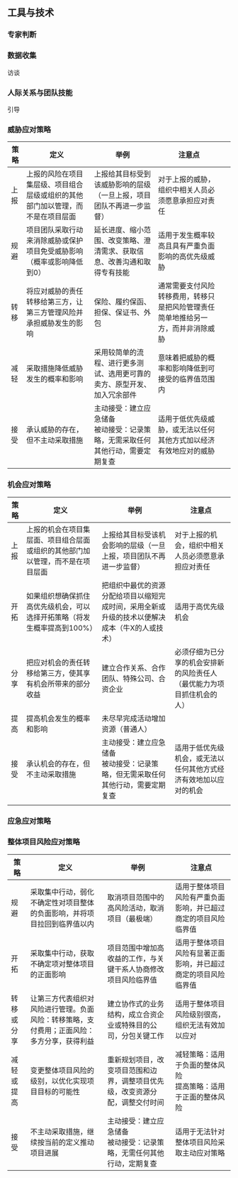 
## 工具与技术
### 专家判断
### 数据收集
访谈
### 人际关系与团队技能
引导
### 威胁应对策略
| 策略  | 定义                                      | 举例                                         | 注意点                                      |     |
| --- | --------------------------------------- | ------------------------------------------ | ---------------------------------------- | --- |
| 上报  | 上报的风险在项目集层级、项目组合层级或组织的其他部门加以管理，而不是在项目层面 | 上报给其目标受到该威胁影响的层级（一旦上报，项目团队不再进一步监督）         | 对于上报的威胁，组织中相关人员必须愿意承担应对责任                |     |
| 规避  | 项目团队采取行动来消除威胁或保护项目免受威胁影响（概率或影响降低到0）     | 延长进度、缩小范围、改变策略、澄清需求、获取信息、改善沟通和取得专有技能       | 适用于发生概率较高且具有严重负面影响的高优先级威胁                |     |
| 转移  | 将应对威胁的责任转移给第三方，让第三方管理风险并承担威胁发生的影响       | 保险、履约保函、担保、保证书、外包                          | 通常需要支付风险转移费用，转移只是把风险管理责任简单地推给另一方，而并非消除威胁 |     |
| 减轻  | 采取措施降低威胁发生的概率和影响                        | 采用较简单的流程、进行更多测试、选用更可靠的卖方、原型开发、加入冗余部件       | 意味着把威胁的概率和影响降低到可接受的临界值范围内                |     |
| 接受  | 承认威胁的存在，但不主动采取措施                        | 主动接受：建立应急储备<br>被动接受：记录策略，无需采取任何其他行动，需要定期复查 | 适用于低优先级威胁，或无法以任何其他方式加以经济有效地应对的威胁         |     |
### 机会应对策略
| 策略  | 定义                                      | 举例                                              | 注意点                                 |
| --- | --------------------------------------- | ----------------------------------------------- | ----------------------------------- |
| 上报  | 上报的机会在项目集层面、项目组合层面或组织的其他部门加以管理，而不是在项目层面 | 上报给其目标受该机会影响的层级（一旦上报，项目团队不再进一步监督）               | 对于上报的机会，组织中相关人员必须愿意承担应对责任           |
| 开拓  | 如果组织想确保抓住高优先级机会，可以选择开拓策略（将发生概率提高到100%）  | 把组织中最优的资源分配给项目以缩短完成时间，采用全新或升级的技术以便解决成本（牛X的人或技术） | 适用于高优先级机会                           |
| 分享  | 把应对机会的责任转移给第三方，使其享有机会所带来的部分收益           | 建立合作关系、合作团队、特殊公司、合资企业                           | 必须仔细为已分享的机会安排新的风险责任人（最优能力为项目抓住机会的人） |
| 提高  | 提高机会发生的概率和影响                            | 未尽早完成活动增加资源（普通人）                                |                                     |
| 接受  | 承认机会的存在，但不主动采取措施                        | 主动接受：建立应急储备<br>被动接受：记录策略，但无需采取任何其他行动，需要定期复查     | 适用于低优先级机会，或无法以任何其他方式经济有效地加以应对的机会    |
|     |                                         |                                                 |                                     |
### 应急应对策略
### 整体项目风险应对策略
| 策略    | 定义                                            | 举例                                     | 注意点                                |
| ----- | --------------------------------------------- | -------------------------------------- | ---------------------------------- |
| 规避    | 采取集中行动，弱化不确定性对项目整体的负面影响，并将项目拉回到临界值以内          | 取消项目范围中的高风险活动，取消项目（最极端）                | 适用于整体项目风险有严重负面影响，并已超过商定的项目风险临界值    |
| 开拓    | 采取集中行动，获取不确定项对整体项目的正面影响                       | 项目范围中增加高收益的工作，与关键干系人协商修改项目风险临界值        | 适用于整体项目风险有显著正面影响，并已超过商定的项目风险临界值    |
| 转移或分享 | 让第三方代表组织对风险进行管理。负面风险：转移策略，支付费用；正面风险：多方分享，获得利益 | 建立协作式的业务结构，成立合资企业或特殊目的公司，分包关键工作        | 适用于整体项目风险级别很高，组织无法有效加以应对           |
| 减轻或提高 | 变更整体项目风险的级别，以优化实现项目目标的可能性                     | 重新规划项目，改变项目范围和边界，调整项目优先级，改变资源分配，调整交付时间 | 减轻策略：适用于负面的整体风险<br>提高策略：适用于正面的整体风险 |
| 接受    | 不主动采取措施，继续按当前的定义推动项目进展                        | 主动接受：建立应急储备<br>被动接受：记录策略，无需任何其他行动，定期复查 | 适用于无法针对整体项目风险采取主动应对策略              |
